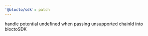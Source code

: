 ```yaml
---
'@blocto/sdk': patch
---
```


handle potential undefined when passing unsupported chainId into bloctoSDK
